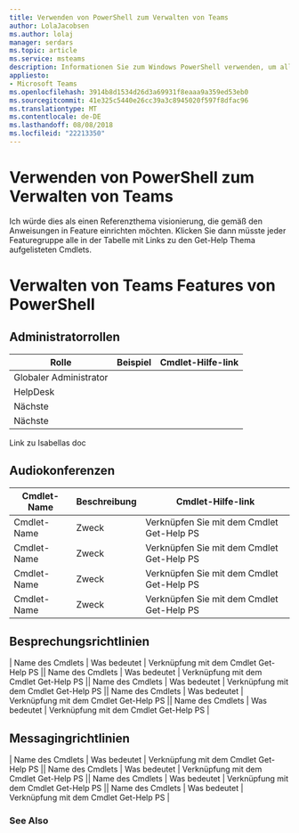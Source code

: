 ```yaml
---
title: Verwenden von PowerShell zum Verwalten von Teams
author: LolaJacobsen
ms.author: lolaj
manager: serdars
ms.topic: article
ms.service: msteams
description: Informationen Sie zum Windows PowerShell verwenden, um alle Features von Microsoft-Teams verwalten.
appliesto:
- Microsoft Teams
ms.openlocfilehash: 3914b8d1534d26d3a69931f8eaaa9a359ed53eb0
ms.sourcegitcommit: 41e325c5440e26cc39a3c8945020f597f8dfac96
ms.translationtype: MT
ms.contentlocale: de-DE
ms.lasthandoff: 08/08/2018
ms.locfileid: "22213350"
---
```

# <a name="using-powershell-to-manage-teams"></a>Verwenden von PowerShell zum Verwalten von Teams
Ich würde dies als einen Referenzthema visionierung, die gemäß den Anweisungen in Feature einrichten möchten. Klicken Sie dann müsste jeder Featuregruppe alle in der Tabelle mit Links zu den Get-Help Thema aufgelisteten Cmdlets.

# <a name="managing-teams-features-using-powershell"></a>Verwalten von Teams Features von PowerShell

## <a name="admin-roles"></a>Administratorrollen
|Rolle |Beispiel |Cmdlet-Hilfe-link  |
|---------|---------|---------|
|Globaler Administrator     |         |         |
|HelpDesk     |         |         |
|Nächste   |         |         |
|Nächste     |         |         |

Link zu Isabellas doc

## <a name="audio-conferencing"></a>Audiokonferenzen
|Cmdlet-Name |Beschreibung |Cmdlet-Hilfe-link  |
|---------|---------|---------|
|Cmdlet-Name   |    Zweck  |    Verknüpfen Sie mit dem Cmdlet Get-Help PS     |
|Cmdlet-Name   |    Zweck  |    Verknüpfen Sie mit dem Cmdlet Get-Help PS     |
|Cmdlet-Name   |    Zweck  |    Verknüpfen Sie mit dem Cmdlet Get-Help PS     |
|Cmdlet-Name   |    Zweck  |    Verknüpfen Sie mit dem Cmdlet Get-Help PS     |

## <a name="meeting-policies"></a>Besprechungsrichtlinien
| Name des Cmdlets |    Was bedeutet |    Verknüpfung mit dem Cmdlet Get-Help PS || Name des Cmdlets |    Was bedeutet |    Verknüpfung mit dem Cmdlet Get-Help PS || Name des Cmdlets |    Was bedeutet |    Verknüpfung mit dem Cmdlet Get-Help PS || Name des Cmdlets |    Was bedeutet |    Verknüpfung mit dem Cmdlet Get-Help PS || Name des Cmdlets |    Was bedeutet |    Verknüpfung mit dem Cmdlet Get-Help PS |

## <a name="messaging-policies"></a>Messagingrichtlinien
| Name des Cmdlets |    Was bedeutet |    Verknüpfung mit dem Cmdlet Get-Help PS || Name des Cmdlets |    Was bedeutet |    Verknüpfung mit dem Cmdlet Get-Help PS || Name des Cmdlets |    Was bedeutet |    Verknüpfung mit dem Cmdlet Get-Help PS || Name des Cmdlets |    Was bedeutet |    Verknüpfung mit dem Cmdlet Get-Help PS |

### <a name="related-topics"></a>See Also
